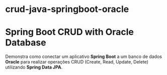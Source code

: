 # crud-java-springboot-oracle

# Spring Boot CRUD with Oracle Database

Demonstra como conectar um aplicativo **Spring Boot** a um banco de dados **Oracle** para realizar operações CRUD (Create, Read, Update, Delete) utilizando **Spring Data JPA**.

